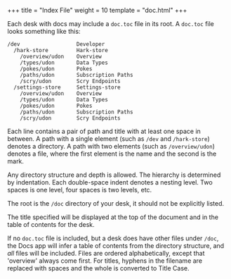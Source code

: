 +++
title = "Index File"
weight = 10
template = "doc.html"
+++

Each desk with docs may include a `doc.toc` file in its root. A `doc.toc` file
looks something like this:

```
/dev                  Developer
  /hark-store         Hark-store
    /overview/udon    Overview
    /types/udon       Data Types
    /pokes/udon       Pokes
    /paths/udon       Subscription Paths
    /scry/udon        Scry Endpoints
  /settings-store     Settings-store
    /overview/udon    Overview
    /types/udon       Data Types
    /pokes/udon       Pokes
    /paths/udon       Subscription Paths
    /scry/udon        Scry Endpoints
```

Each line contains a pair of path and title with at least one space in between.
A path with a single element (such as `/dev` and `/hark-store`) denotes a
directory. A path with two elements (such as `/overview/udon`) denotes a file,
where the first element is the name and the second is the mark.

Any directory structure and depth is allowed. The hierarchy is determined by
indentation. Each double-space indent denotes a nesting level. Two spaces is one
level, four spaces is two levels, etc.

The root is the `/doc` directory of your desk, it should not be explicitly
listed.

The title specified will be displayed at the top of the document and in the
table of contents for the desk.

If no `doc.toc` file is included, but a desk does have other files under
`/doc`, the Docs app will infer a table of contents from the directory
structure, and _all_ files will be included. Files are ordered alphabetically,
except that 'overview' always come first. For titles, hyphens in the filename
are replaced with spaces and the whole is converted to Title Case.
